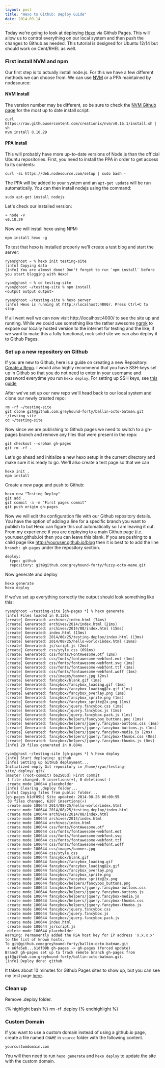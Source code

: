 ```yaml
---
layout: post
title: "Hexo to Github: Deploy Guide"
date: 2014-09-14
---
```


Today we're going to look at deploying [Hexo](http://hexo.io/) via Github Pages. This will allow us to control everything on our local system and then push the changes to Github as needed. This tutorial is designed for Ubuntu 12/14 but should work on Cent/RHEL as well.

### First install NVM and npm

Our first step is to actually install node.js. For this we have a few different methods we can choose from. We can use [NVM](https://github.com/creationix/nvm) or a PPA maintained by nodesource:

#### NVM Install
The version number may be different, so be sure to check the [NVM Github page](https://github.com/creationix/nvm) for the most up to date install script:

	curl https://raw.githubusercontent.com/creationix/nvm/v0.16.1/install.sh | sh
	nvm install 0.10.29

#### PPA Install
This will probably have more up-to-date versions of Node.js than the official Ubuntu repositories. First, you need to install the PPA in order to get access to its contents:

	curl -sL https://deb.nodesource.com/setup | sudo bash -
	
The PPA will be added to your system and an `apt-get update` will be run automatically. You can then install nodejs using the command:

	sudo apt-get install nodejs

Let's check our installed version:

    » node -v
	v0.10.29

Now we will install hexo using NPM:

	npm install hexo -g

To test that hexo is installed properly we'll create a test blog and start the server:

	ryan@ghost ~ % hexo init testing-site
	[info] Copying data
	[info] You are almost done! Don't forget to run `npm install` before you start blogging with Hexo!

	ryan@ghost ~ % cd testing-site
	ryan@ghost ~/testing-site % npm install
	<output output output>

	ryan@ghost ~/testing-site % hexo server
	[info] Hexo is running at http://localhost:4000/. Press Ctrl+C to stop.


If all went well we can now visit http://localhost:4000/ to see the site up and running. While we could use something like the rather awesome [ngrok](https://ngrok.com/usage) to expose our locally hosted version to the internet for testing and the like, if we want to make this a fully functional, rock solid site we can also deploy it to Github Pages.

### Set up a new repository on Github

If you are new to Github, here is a guide on creating a new Repository: [Create a Repo](https://help.github.com/articles/create-a-repo). I would also highly recommend that you have SSH-keys set up in Github so that you do not need to enter in your username and password everytime you run `hexo deploy`. For setting up SSH keys, see [this guide](https://help.github.com/articles/generating-ssh-keys)

After we've set up our new repo we'll head back to our local system and clone our newly created repo:

	rm -rf ~/testing-site
    git clone git@github.com:greyhound-forty/ballin-octo-batman.git ~/testing-site
	cd ~/testing-site

Now since we are publishing to Github pages we need to switch to a gh-pages branch and remove any files that were present in the repo:

	git checkout --orphan gh-pages
	git rm -rf .

Let's go ahead and initialize a new hexo setup in the current directory and make sure it is ready to go. We'll also create a test page so that we can

	hexo init .
	npm install

Create a new page and push to Github:

	hexo new "Testing Deploy"
	git add .
	git commit -a -m "First pages commit"
	git push origin gh-pages

Now we will edit the configuration file with our Github repository details. You have the option of adding a line for a specific branch you want to publish to but Hexo can figure this out automatically so I am leaving it out. From my experience if you are deploying to a main Github page (i.e. youruser.github.io) then you can leave this blank. If you are pushing to a child page like http://youruser.github.io/blog then it is best to to add the line `branch: gh-pages` under the repository section.

```
deploy:
  type: github
  repository: git@github.com:greyhound-forty/fuzzy-octo-meme.git
```

Now generate and deploy

	hexo generate
	hexo deploy

If we've set up everything correctly the output should look something like this:

```
ryan@ghost ~/testing-site [gh-pages *] % hexo generate
[info] Files loaded in 0.136s
[create] Generated: archives/index.html (74ms)
[create] Generated: archives/2014/index.html (21ms)
[create] Generated: archives/2014/08/index.html (15ms)
[create] Generated: index.html (13ms)
[create] Generated: 2014/08/25/testing-deploy/index.html (13ms)
[create] Generated: 2014/08/25/hello-world/index.html (18ms)
[create] Generated: js/script.js (2ms)
[create] Generated: css/style.css (691ms)
[create] Generated: css/fonts/FontAwesome.otf (2ms)
[create] Generated: css/fonts/fontawesome-webfont.eot (1ms)
[create] Generated: css/fonts/fontawesome-webfont.svg (1ms)
[create] Generated: css/fonts/fontawesome-webfont.ttf (1ms)
[create] Generated: css/fonts/fontawesome-webfont.woff (1ms)
[create] Generated: css/images/banner.jpg (2ms)
[create] Generated: fancybox/blank.gif (1ms)
[create] Generated: fancybox/fancybox_loading.gif (1ms)
[create] Generated: fancybox/fancybox_loading@2x.gif (1ms)
[create] Generated: fancybox/fancybox_overlay.png (1ms)
[create] Generated: fancybox/fancybox_sprite.png (1ms)
[create] Generated: fancybox/fancybox_sprite@2x.png (1ms)
[create] Generated: fancybox/jquery.fancybox.css (1ms)
[create] Generated: fancybox/jquery.fancybox.js (1ms)
[create] Generated: fancybox/jquery.fancybox.pack.js (1ms)
[create] Generated: fancybox/helpers/fancybox_buttons.png (1ms)
[create] Generated: fancybox/helpers/jquery.fancybox-buttons.css (1ms)
[create] Generated: fancybox/helpers/jquery.fancybox-buttons.js (1ms)
[create] Generated: fancybox/helpers/jquery.fancybox-media.js (2ms)
[create] Generated: fancybox/helpers/jquery.fancybox-thumbs.css (0ms)
[create] Generated: fancybox/helpers/jquery.fancybox-thumbs.js (0ms)
[info] 29 files generated in 0.884s

ryan@ghost ~/testing-site [gh-pages *] % hexo deploy
[info] Start deploying: github
[info] Setting up GitHub deployment...
Initialized empty Git repository in /home/ryan/testing-site/.deploy/.git/
[master (root-commit) b62505d] First commit
 1 file changed, 0 insertions(+), 0 deletions(-)
 create mode 100644 placeholder
[info] Clearing .deploy folder...
[info] Copying files from public folder...
[gh-pages b1df09b] Site updated: 2014-08-26 00:00:55
 30 files changed, 6207 insertions(+)
 create mode 100644 2014/08/25/hello-world/index.html
 create mode 100644 2014/08/25/testing-deploy/index.html
 create mode 100644 archives/2014/08/index.html
 create mode 100644 archives/2014/index.html
 create mode 100644 archives/index.html
 create mode 100644 css/fonts/FontAwesome.otf
 create mode 100644 css/fonts/fontawesome-webfont.eot
 create mode 100644 css/fonts/fontawesome-webfont.svg
 create mode 100644 css/fonts/fontawesome-webfont.ttf
 create mode 100644 css/fonts/fontawesome-webfont.woff
 create mode 100644 css/images/banner.jpg
 create mode 100644 css/style.css
 create mode 100644 fancybox/blank.gif
 create mode 100644 fancybox/fancybox_loading.gif
 create mode 100644 fancybox/fancybox_loading@2x.gif
 create mode 100644 fancybox/fancybox_overlay.png
 create mode 100644 fancybox/fancybox_sprite.png
 create mode 100644 fancybox/fancybox_sprite@2x.png
 create mode 100644 fancybox/helpers/fancybox_buttons.png
 create mode 100644 fancybox/helpers/jquery.fancybox-buttons.css
 create mode 100644 fancybox/helpers/jquery.fancybox-buttons.js
 create mode 100644 fancybox/helpers/jquery.fancybox-media.js
 create mode 100644 fancybox/helpers/jquery.fancybox-thumbs.css
 create mode 100644 fancybox/helpers/jquery.fancybox-thumbs.js
 create mode 100644 fancybox/jquery.fancybox.css
 create mode 100644 fancybox/jquery.fancybox.js
 create mode 100644 fancybox/jquery.fancybox.pack.js
 create mode 100644 index.html
 create mode 100644 js/script.js
 delete mode 100644 placeholder
Warning: Permanently added the RSA host key for IP address 'x.x.x.x' to the list of known hosts.
To git@github.com:greyhound-forty/ballin-octo-batman.git
 + e6fe5eb...b1df09b gh-pages -> gh-pages (forced update)
Branch gh-pages set up to track remote branch gh-pages from git@github.com:greyhound-forty/ballin-octo-batman.git.
[info] Deploy done: github
```

It takes about 10 minutes for Github Pages sites to show up, but you can see my test page [here](http://greyhound-forty.github.io/ballin-octo-batman).

### Clean up
Remove .deploy folder.

{% highlight bash %}
	rm -rf .deploy
{% endhighlight %}

### Custom Domain

If you want to use a custom domain instead of using a github.io page, create a file named `CNAME` in `source` folder with the following content.

	yourcustomdomain.com

You will then need to run `hexo generate` and `hexo deploy` to update the site with the custom domain.
